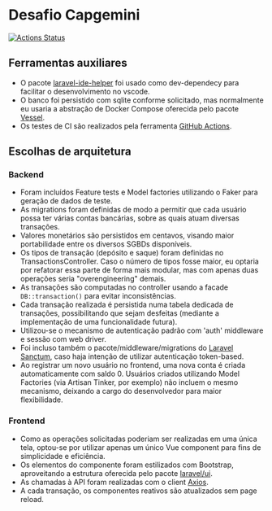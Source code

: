 # Desafio Capgemini
[![Actions Status](https://github.com/flayshon/capgemini-api/workflows/build/badge.svg)](https://github.com/flayshon/capgemini/actions)

## Ferramentas auxiliares
* O pacote [laravel-ide-helper](https://github.com/barryvdh/laravel-ide-helper) foi usado como dev-dependecy para facilitar o desenvolvimento no vscode.
* O banco foi persistido com sqlite conforme solicitado, mas normalmente eu usaria a abstração de Docker Compose oferecida pelo pacote [Vessel](https://vessel.shippingdocker.com/).
* Os testes de CI são realizados pela ferramenta [GitHub Actions](https://github.com/features/actions).

## Escolhas de arquitetura

### Backend

* Foram incluídos Feature tests e Model factories utilizando o Faker para geração de dados de teste.
* As migrations foram definidas de modo a permitir que cada usuário possa ter várias contas bancárias, sobre as quais atuam diversas transações.
* Valores monetários são persistidos em centavos, visando maior portabilidade entre os diversos SGBDs disponíveis.
* Os tipos de transação (depósito e saque) foram definidas no TransactionsController. Caso o número de tipos fosse maior, eu optaria por refatorar essa parte de forma mais modular, mas com apenas duas operações seria "overengineering" demais.
* As transações são computadas no controller usando a facade `DB::transaction()` para evitar inconsistências.
* Cada transação realizada é persistida numa tabela dedicada de transações, possibilitando que sejam desfeitas (mediante a implementação de uma funcionalidade futura).
* Utilizou-se o mecanismo de autenticação padrão com 'auth' middleware e sessão com web driver.
* Foi incluso também o pacote/middleware/migrations do [Laravel Sanctum](https://laravel.com/docs/7.x/sanctum), caso haja intenção de utilizar autenticação token-based.
* Ao registrar um novo usuário no frontend, uma nova conta é criada automaticamente com saldo 0. Usuários criados utilizando Model Factories (via Artisan Tinker, por exemplo) não incluem o mesmo mecanismo, deixando a cargo do desenvolvedor para maior flexibilidade.

### Frontend

* Como as operações solicitadas poderiam ser realizadas em uma única tela, optou-se por utilizar apenas um único Vue component para fins de simplicidade e eficiência.
* Os elementos do componente foram estilizados com Bootstrap, aproveitando a estrutura oferecida pelo pacote [laravel/ui](https://github.com/laravel/ui).
* As chamadas à API foram realizadas com o client [Axios](https://github.com/axios/axios).
* A cada transação, os componentes reativos são atualizados sem page reload.
